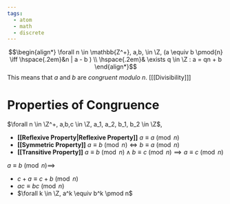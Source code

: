 ```yaml
---
tags:
  - atom
  - math
  - discrete
---
```

$$\begin{align*}
	\forall n \in \mathbb{Z^+}, a,b, \in \Z, (a \equiv b \pmod{n} \iff \hspace{.2em}&n | a - b ) \\
	\hspace{.2em}& \exists q \in \Z : a = qn + b
\end{align*}$$
This means that $a$ and $b$ are *congruent modulo $\mathit{n}$*. 
\[[[Divisibility]]\]
# Properties of Congruence
$\forall n \in \Z^+, a,b,c \in \Z, a_1, a_2, b_1, b_2 \in \Z$,
- **[[Reflexive Property|Reflexive Property]]**
	$a \equiv a \pmod n$
- **[[Symmetric Property]]**
	$a \equiv b \pmod n \iff b \equiv a \pmod n$
- **[[Transitive Property]]**
	$a \equiv b \pmod n \land b \equiv c \pmod n \implies a \equiv c \pmod n$

$a \equiv b \pmod n \implies$
- $c + a \equiv c + b \pmod n$
- $ac \equiv bc \pmod n$
- $\forall k \in \Z, a^k \equiv b^k \pmod n$